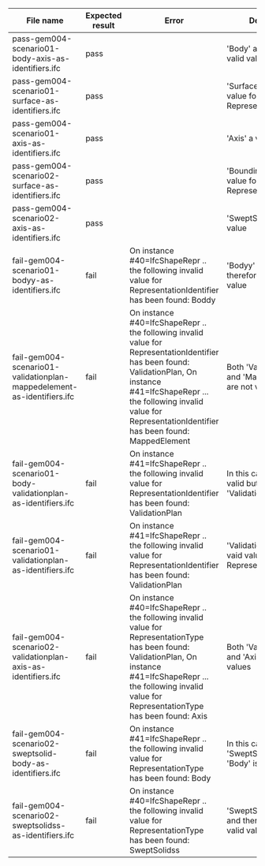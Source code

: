 | File name                                                              | Expected result | Error                                                                                                                                                                                                                                            | Description                                                       |
|------------------------------------------------------------------------|-----------------|--------------------------------------------------------------------------------------------------------------------------------------------------------------------------------------------------------------------------------------------------|-------------------------------------------------------------------|
| pass-gem004-scenario01-body-axis-as-identifiers.ifc                    | pass            |                                                                                                                                                                                                                                                  | 'Body' and 'Axis' are valid values                                |
| pass-gem004-scenario01-surface-as-identifiers.ifc                      | pass            |                                                                                                                                                                                                                                                  | 'Surface' is a valid value for RepresentationIdentifier         
| pass-gem004-scenario01-axis-as-identifiers.ifc                         | pass            |                                                                                                                                                                                                                                                  | 'Axis' a valid value                                              
| pass-gem004-scenario02-surface-as-identifiers.ifc                      | pass            |                                                                                                                                                                                                                                                  | 'BoundingBox' is a valid value for RepresentationIdentifier       
| pass-gem004-scenario02-axis-as-identifiers.ifc                         | pass            |                                                                                                                                                                                                                                                  | 'SweptSolid' is a valid value                                     
| fail-gem004-scenario01-bodyy-as-identifiers.ifc                        | fail            | On instance #40=IfcShapeRepr .. the following invalid value for RepresentationIdentifier has been found: Boddy                                                                                                                                   | 'Bodyy' is a typo and therefore not a valid value                 | 
| fail-gem004-scenario01-validationplan-mappedelement-as-identifiers.ifc | fail            | On instance #40=IfcShapeRepr .. the following invalid value for RepresentationIdentifier has been found: ValidationPlan, On instance #41=IfcShapeRepr ... the following invalid value for RepresentationIdentifier has been found: MappedElement | Both 'ValidationPlan' and 'MappedElement' are not valid values    |
| fail-gem004-scenario01-body-validationplan-as-identifiers.ifc          | fail            | On instance #41=IfcShapeRepr .. the following invalid value for RepresentationIdentifier has been found: ValidationPlan                                                                                                                          | In this case, 'Body' is valid but 'ValidationPlan' is not         
| fail-gem004-scenario01-validationplan-as-identifiers.ifc               | fail            | On instance #41=IfcShapeRepr .. the following invalid value for RepresentationIdentifier has been found: ValidationPlan                                                                                                                          | 'ValidationPlan' is not a vaid value for RepresentationIdentifier 
| fail-gem004-scenario02-validationplan-axis-as-identifiers.ifc          | fail            | On instance #40=IfcShapeRepr .. the following invalid value for RepresentationType has been found: ValidationPlan, On instance #41=IfcShapeRepr ... the following invalid value for RepresentationType has been found: Axis                      | Both 'ValidationPlan' and 'Axis' are not valid values             
| fail-gem004-scenario02-sweptsolid-body-as-identifiers.ifc              | fail            | On instance #41=IfcShapeRepr .. the following invalid value for RepresentationType has been found: Body                                                                                                                                          | In this case, 'SweptSolid' is valid but 'Body' is not             
| fail-gem004-scenario02-sweptsolidss-as-identifiers.ifc                 | fail            | On instance #40=IfcShapeRepr .. the following invalid value for RepresentationType has been found: SweptSolidss                                                                                                                                  | 'SweptSolidss' is a typo and therefore not a valid value          |